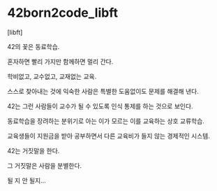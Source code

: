 # 42born2code_libft

[libft]

42의 꽃은 동료학습.

혼자하면 빨리 가지만 함께하면 멀리 간다.

학비없고, 교수없고, 교재없는 교육.

스스로 찾아내는 것에 익숙한 사람은 특별한 도움없이도 문제를 해결해 낸다.

42는 그런 사람들이 교수가 될 수 있도록 인식 통제를 하는 것으로 보인다.

동료학습을 장려하는 분위기로 아는 이가 모르는 이를 교육하는 상호 교류학습.

교육생들이 지원금을 받아 공부하면서 다른 교육비가 들지 않는 경제적인 시스템.

42는 거짓말을 한다.

그 거짓말은 사람을 분별한다.

될 지 안 될지...
